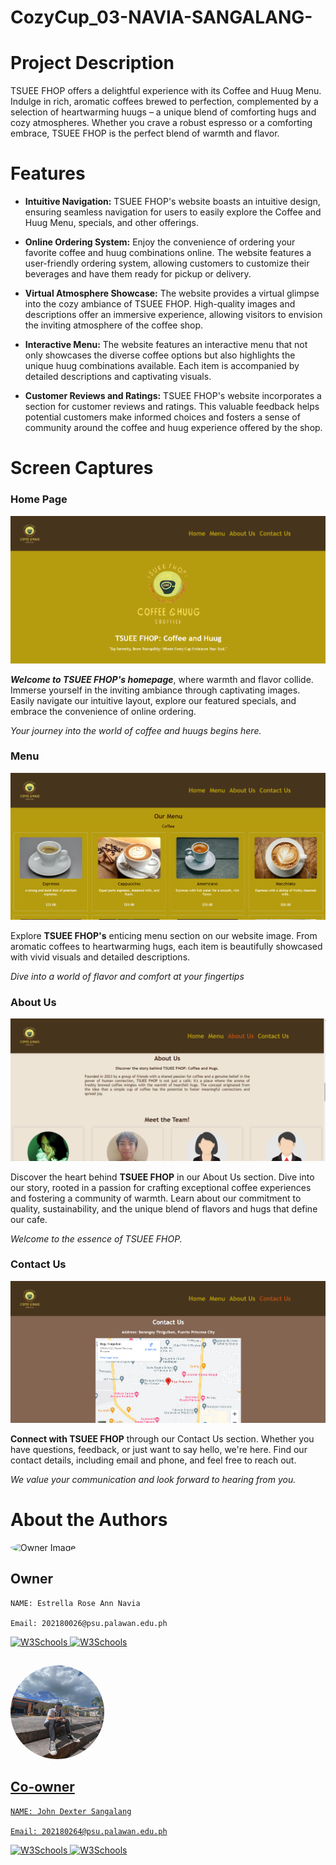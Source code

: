 # CozyCup_03-NAVIA-SANGALANG-

# Project Description

 TSUEE FHOP offers a delightful experience with its Coffee and Huug Menu. Indulge in rich, aromatic coffees brewed to perfection, complemented by a selection of heartwarming huugs – a unique blend of comforting hugs and cozy atmospheres. Whether you crave a robust espresso or a comforting embrace, TSUEE FHOP is the perfect blend of warmth and flavor.

# Features

* **Intuitive Navigation:**  TSUEE FHOP's website boasts an intuitive design, ensuring seamless navigation for users to easily explore the Coffee and Huug Menu, specials, and other offerings.

* **Online Ordering System:** Enjoy the convenience of ordering your favorite coffee and huug combinations online. The website features a user-friendly ordering system, allowing customers to customize their beverages and have them ready for pickup or delivery.

* **Virtual Atmosphere Showcase:** The website provides a virtual glimpse into the cozy ambiance of TSUEE FHOP. High-quality images and descriptions offer an immersive experience, allowing visitors to envision the inviting atmosphere of the coffee shop.

* **Interactive Menu:** The website features an interactive menu that not only showcases the diverse coffee options but also highlights the unique huug combinations available. Each item is accompanied by detailed descriptions and captivating visuals.

* **Customer Reviews and Ratings:** TSUEE FHOP's website incorporates a section for customer reviews and ratings. This valuable feedback helps potential customers make informed choices and fosters a sense of community around the coffee and huug experience offered by the shop.

# Screen Captures
### Home Page
![Home Page Section](img/homepage.png)

***Welcome to TSUEE FHOP's homepage***, where warmth and flavor collide. Immerse yourself in the inviting ambiance through captivating images. Easily navigate our intuitive layout, explore our featured specials, and embrace the convenience of online ordering.

*Your journey into the world of coffee and huugs begins here.*

### Menu
![Home Page Section](img/menu.png)

Explore **TSUEE FHOP's** enticing menu section on our website image. From aromatic coffees to heartwarming hugs, each item is beautifully showcased with vivid visuals and detailed descriptions.

*Dive into a world of flavor and comfort at your fingertips*

### About Us
![Home Page Section](img/about.png)

Discover the heart behind **TSUEE FHOP** in our About Us section. Dive into our story, rooted in a passion for crafting exceptional coffee experiences and fostering a community of warmth. Learn about our commitment to quality, sustainability, and the unique blend of flavors and hugs that define our cafe.

*Welcome to the essence of TSUEE FHOP.*

### Contact Us
![Home Page Section](img/contact.png)

**Connect with TSUEE FHOP** through our Contact Us section. Whether you have questions, feedback, or just want to say hello, we're here. Find our contact details, including email and phone, and feel free to reach out.

*We value your communication and look forward to hearing from you.*


# About the Authors

<img src="img/owner.jpg" alt="Owner Image" width="150" height="150" style="border-radius:50%">

## Owner
``````
NAME: Estrella Rose Ann Navia

Email: 202180026@psu.palawan.edu.ph
``````

<a href="https://www.facebook.com/estrellaroseann.navia?mibextid=ZbWKwL">
<img border="0" alt="W3Schools" src="img/facebook.png" width="30" height="30"> <a href="https://github.com/estrellaroseann-navia">
<img border="0" alt="W3Schools" src="img/github.png" width="30" height="30">

##
<img src="img/co-owner.jpg" alt="Co-Owner Image" width="150" height="150" style="border-radius:50%"> 

## Co-owner

``````
NAME: John Dexter Sangalang

Email: 202180264@psu.palawan.edu.ph
``````
<a href="https://www.facebook.com/Dexter.DJ.0516?mibextid=ZbWKwL">
<img border="0" alt="W3Schools" src="img/facebook.png" width="30" height="30"> <a href="https://github.com/Dexy11">
<img border="0" alt="W3Schools" src="img/github.png" width="30" height="30">